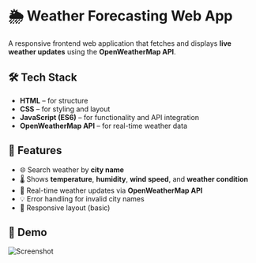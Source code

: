 # 🌦 Weather Forecasting Web App
A responsive frontend web application that fetches and displays **live weather updates** using the **OpenWeatherMap API**.

## 🛠️ Tech Stack

- **HTML** – for structure
- **CSS** – for styling and layout
- **JavaScript (ES6)** – for functionality and API integration
- **OpenWeatherMap API** – for real-time weather data

## 🚀 Features

- 🌐 Search weather by **city name**
- 🌡️ Shows **temperature**, **humidity**, **wind speed**, and **weather condition**
- 📍 Real-time weather updates via **OpenWeatherMap API**
- 💡 Error handling for invalid city names
- 📱 Responsive layout (basic)

## 📸 Demo

![Screenshot](<img width="1918" height="1079" alt="screenshot" src="https://github.com/user-attachments/assets/f37118de-f6aa-4ad1-9a34-feaf277a79a9" />)

